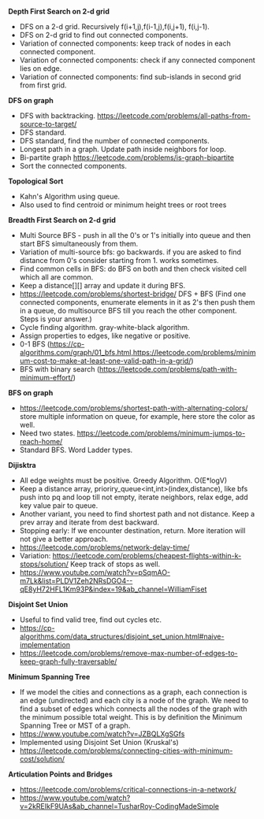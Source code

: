 **Depth First Search on 2-d grid**
- DFS on a 2-d grid. Recursively f(i+1,j),f(i-1,j),f(i,j+1), f(i,j-1).
- DFS on 2-d grid to find out connected components. 
- Variation of connected components: keep track of nodes in each connected component.
- Variation of connected components: check if any connected component lies on edge.
- Variation of connected components: find sub-islands in second grid from first grid.

**DFS on graph**
- DFS with backtracking. https://leetcode.com/problems/all-paths-from-source-to-target/
- DFS standard.
- DFS standard, find the number of connected components.
- Longest path in a graph. Update path inside neighbors for loop.
- Bi-partite graph https://leetcode.com/problems/is-graph-bipartite
- Sort the connected components. 

**Topological Sort**
- Kahn's Algorithm using queue.
- Also used to find centroid or minimum height trees or root trees

**Breadth First Search on 2-d grid**
- Multi Source BFS - push in all the 0's or 1's initially into queue and then start BFS simultaneously from them.
- Variation of multi-source bfs: go backwards. if you are asked to find distance from 0's consider starting from 1. works sometimes.
- Find common cells in BFS: do BFS on both and then check visited cell which all are common.
- Keep a distance[][] array and update it during BFS.
- https://leetcode.com/problems/shortest-bridge/ DFS + BFS (Find one connected components, enumerate elements in it as 2's then push them in a queue, do multisource BFS till you reach the other component. Steps is your answer.)
- Cycle finding algorithm. gray-white-black algorithm.
- Assign properties to edges, like negative or positive.
- 0-1 BFS (https://cp-algorithms.com/graph/01_bfs.html,https://leetcode.com/problems/minimum-cost-to-make-at-least-one-valid-path-in-a-grid/)
- BFS with binary search (https://leetcode.com/problems/path-with-minimum-effort/)


**BFS on graph**
- https://leetcode.com/problems/shortest-path-with-alternating-colors/ store multiple information on queue, for example, here store the color as well.
- Need two states. https://leetcode.com/problems/minimum-jumps-to-reach-home/
- Standard BFS. Word Ladder types.

**Dijisktra**
- All edge weights must be positive. Greedy Algorithm. O(E*logV)
- Keep a distance array, prioriry_queue<int,int>(index,distance), like bfs push into pq and loop till not empty, iterate neighbors, relax edge, add key value pair to queue.
- Another variant, you need to find shortest path and not distance. Keep a prev array and iterate from dest backward.
- Stopping early: If we encounter destination, return. More iteration will not give a better approach. 
- https://leetcode.com/problems/network-delay-time/
- Variation: https://leetcode.com/problems/cheapest-flights-within-k-stops/solution/ Keep track of stops as well.
- https://www.youtube.com/watch?v=pSqmAO-m7Lk&list=PLDV1Zeh2NRsDGO4--qE8yH72HFL1Km93P&index=19&ab_channel=WilliamFiset

**Disjoint Set Union**
- Useful to find valid tree, find out cycles etc.
- https://cp-algorithms.com/data_structures/disjoint_set_union.html#naive-implementation
- https://leetcode.com/problems/remove-max-number-of-edges-to-keep-graph-fully-traversable/

**Minimum Spanning Tree**
- If we model the cities and connections as a graph, each connection is an edge (undirected) and each city is a node of the graph. We need to find a subset of edges which connects all the nodes of the graph with the minimum possible total weight. This is by definition the Minimum Spanning Tree or MST of a graph.
- https://www.youtube.com/watch?v=JZBQLXgSGfs
- Implemented using Disjoint Set Union (Kruskal's)
- https://leetcode.com/problems/connecting-cities-with-minimum-cost/solution/

**Articulation Points and Bridges**
- https://leetcode.com/problems/critical-connections-in-a-network/
- https://www.youtube.com/watch?v=2kREIkF9UAs&ab_channel=TusharRoy-CodingMadeSimple
